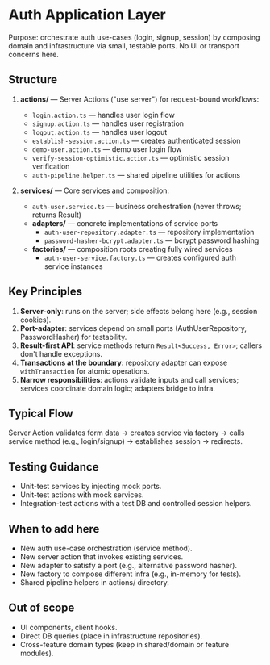 # Auth Application Layer

Purpose: orchestrate auth use-cases (login, signup, session) by composing domain and infrastructure via small, testable ports. No UI or transport concerns here.

## Structure

1. **actions/** — Server Actions ("use server") for request-bound workflows:
   - `login.action.ts` — handles user login flow
   - `signup.action.ts` — handles user registration
   - `logout.action.ts` — handles user logout
   - `establish-session.action.ts` — creates authenticated session
   - `demo-user.action.ts` — demo user login flow
   - `verify-session-optimistic.action.ts` — optimistic session verification
   - `auth-pipeline.helper.ts` — shared pipeline utilities for actions

2. **services/** — Core services and composition:
   - `auth-user.service.ts` — business orchestration (never throws; returns Result)
   - **adapters/** — concrete implementations of service ports
     - `auth-user-repository.adapter.ts` — repository implementation
     - `password-hasher-bcrypt.adapter.ts` — bcrypt password hashing
   - **factories/** — composition roots creating fully wired services
     - `auth-user-service.factory.ts` — creates configured auth service instances

## Key Principles

1. **Server-only**: runs on the server; side effects belong here (e.g., session cookies).
2. **Port-adapter**: services depend on small ports (AuthUserRepository, PasswordHasher) for testability.
3. **Result-first API**: service methods return `Result<Success, Error>`; callers don't handle exceptions.
4. **Transactions at the boundary**: repository adapter can expose `withTransaction` for atomic operations.
5. **Narrow responsibilities**: actions validate inputs and call services; services coordinate domain logic; adapters bridge to infra.

## Typical Flow

Server Action validates form data → creates service via factory → calls service method (e.g., login/signup) → establishes session → redirects.

## Testing Guidance

- Unit-test services by injecting mock ports.
- Unit-test actions with mock services.
- Integration-test actions with a test DB and controlled session helpers.

## When to add here

- New auth use-case orchestration (service method).
- New server action that invokes existing services.
- New adapter to satisfy a port (e.g., alternative password hasher).
- New factory to compose different infra (e.g., in-memory for tests).
- Shared pipeline helpers in actions/ directory.

## Out of scope

- UI components, client hooks.
- Direct DB queries (place in infrastructure repositories).
- Cross-feature domain types (keep in shared/domain or feature modules).
